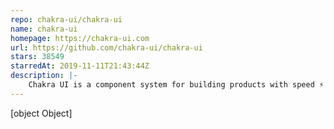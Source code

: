 ```yaml
---
repo: chakra-ui/chakra-ui
name: chakra-ui
homepage: https://chakra-ui.com
url: https://github.com/chakra-ui/chakra-ui
stars: 38549
starredAt: 2019-11-11T21:43:44Z
description: |-
    Chakra UI is a component system for building products with speed ⚡️
---
```


[object Object]
